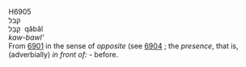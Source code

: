 <body>
  <p>H6905<br>  קבל  <br> קָבָל  ‎  qâbâl  <br><i>kaw-bawl‘ </i><br>From <a href="h6901.htm">6901</a> in the sense of <i>opposite</i> (see <a href="h6904.htm">6904</a> ; the <i>presence</i>, that is, (adverbially) <i>in</i> <i>front</i> <i>of: - </i>before.<br></p>
 </body>